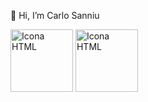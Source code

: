 👋 Hi, I’m Carlo Sanniu

<img src="https://images.vexels.com/media/users/3/166383/isolated/preview/6024bc5746d7436c727825dc4fc23c22-html-programming-language-icon-by-vexels.png" width="100px" height="100px" alt="Icona HTML">
<img src="https://th.bing.com/th/id/R.b7c2e508920a1168b94dea8675fa311d?rik=OrKWiP1KjSmTXg&riu=http%3a%2f%2fblog.brakoniecki.pl%2fwp-content%2fuploads%2f2015%2f02%2fcss-logo.png&ehk=fTRhrOcV1pmRkABaHeXyXpLjC4%2bNfbXaiYPz16Ageoc%3d&risl=&pid=ImgRaw&r=0" width="100px" height="100px" alt="Icona HTML">


<!---
Carlo-Sanniu/Carlo-Sanniu is a ✨ special ✨ repository because its `README.md` (this file) appears on your GitHub profile.
You can click the Preview link to take a look at your changes.
--->
